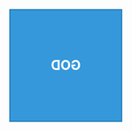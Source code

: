 <!DOCTYPE html>
<html>
<head>
  <style>
    #cube-container {
      perspective: 1200px;
      width: 200px;
      height: 200px;
    }
    
    #cube {
      position: relative;
      width: 100%;
      transform-style: preserve-3d;
      animation: rotate 5s linear infinite;
    }
    
    .face {
      position: absolute;
      width: 200px;
      height: 200px;
      background: #3498db;
      border: 2px solid #2980b9;
      text-align: center;
      line-height: 200px;
      font-size: 24px;
      font-weight: bold;
      color: white;
    }
    
    .face:nth-child(1) { transform: rotateY(0deg) translateZ(100px); }
    .face:nth-child(2) { transform: rotateY(90deg) translateZ(100px); }
    .face:nth-child(3) { transform: rotateY(180deg) translateZ(100px); }
    .face:nth-child(4) { transform: rotateY(-90deg) translateZ(100px); }
    .face:nth-child(5) { transform: rotateX(90deg) translateZ(100px); }
    .face:nth-child(6) { transform: rotateX(-90deg) translateZ(100px); }
    
    @keyframes rotate {
      0% { transform: rotateY(0deg); }
      100% { transform: rotateY(360deg); }
    }
  </style>
</head>
<body>
  <div id="cube-container">
    <div id="cube">
      <div class="face">Niko</div>
      <div class="face">IS</div>
      <div class="face">GOD</div>
      <div class="face">NIKO</div>
      <div class="face">IS</div>
      <div class="face">GOD</div>
    </div>
  </div>
</body>
</html>

